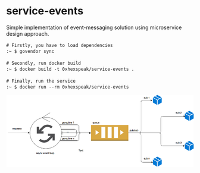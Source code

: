 # service-events
Simple implementation of event-messaging solution using microservice design approach.

```
# Firstly, you have to load dependencies
:~ $ govendor sync

# Secondly, run docker build
:~ $ docker build -t 0xhexspeak/service-events .

# Finally, run the service
:~ $ docker run --rm 0xhexspeak/service-events
```

![alt text](https://raw.githubusercontent.com/0xHEXSPEAK/service-events/master/service-events.png)
